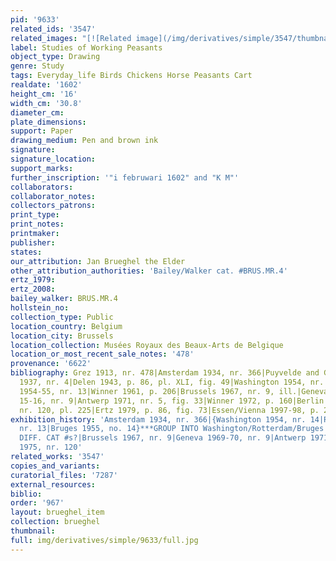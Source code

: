 ```yaml
---
pid: '9633'
related_ids: '3547'
related_images: "[![Related image](/img/derivatives/simple/3547/thumbnail.jpg)](/brughel/3547)"
label: Studies of Working Peasants
object_type: Drawing
genre: Study
tags: Everyday_life Birds Chickens Horse Peasants Cart
realdate: '1602'
height_cm: '16'
width_cm: '30.8'
diameter_cm: 
plate_dimensions: 
support: Paper
drawing_medium: Pen and brown ink
signature: 
signature_location: 
support_marks: 
further_inscription: '"i februwari 1602" and "K M"'
collaborators: 
collaborator_notes: 
collectors_patrons: 
print_type: 
print_notes: 
printmaker: 
publisher: 
states: 
our_attribution: Jan Brueghel the Elder
other_attribution_authorities: 'Bailey/Walker cat. #BRUS.MR.4'
ertz_1979: 
ertz_2008: 
bailey_walker: BRUS.MR.4
hollstein_no: 
collection_type: Public
location_country: Belgium
location_city: Brussels
location_collection: Musées Royaux des Beaux-Arts de Belgique
location_or_most_recent_sale_notes: '478'
provenance: '6622'
bibliography: Grez 1913, nr. 478|Amsterdam 1934, nr. 366|Puyvelde and Goldschmidt
  1937, nr. 4|Delen 1943, p. 86, pl. XLI, fig. 49|Washington 1954, nr. 14|Rotterdam
  1954-55, nr. 13|Winner 1961, p. 206|Brussels 1967, nr. 9, ill.|Geneva 1969-70, p.
  15-16, nr. 9|Antwerp 1971, nr. 5, fig. 33|Winner 1972, p. 160|Berlin 1975, p. 100,
  nr. 120, pl. 225|Ertz 1979, p. 86, fig. 73|Essen/Vienna 1997-98, p. 206, fig. 3
exhibition_history: 'Amsterdam 1934, nr. 366|{Washington 1954, nr. 14|Rotterdam 1954-55,
  nr. 13|Bruges 1955, no. 14}***GROUP INTO Washington/Rotterdam/Bruges 1954-56 BUT
  DIFF. CAT #s?|Brussels 1967, nr. 9|Geneva 1969-70, nr. 9|Antwerp 1971, nr. 5|Berlin
  1975, nr. 120'
related_works: '3547'
copies_and_variants: 
curatorial_files: '7287'
external_resources: 
biblio: 
order: '967'
layout: brueghel_item
collection: brueghel
thumbnail: 
full: img/derivatives/simple/9633/full.jpg
---
```

